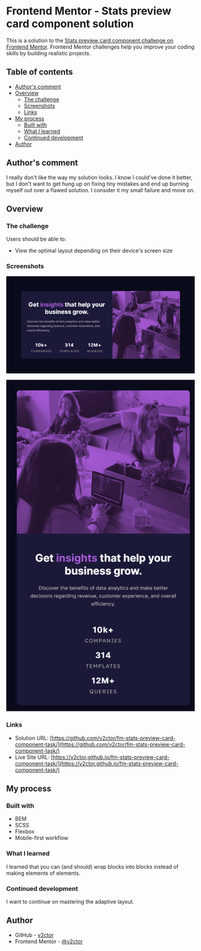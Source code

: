 # Frontend Mentor - Stats preview card component solution

This is a solution to the [Stats preview card component challenge on Frontend Mentor](https://www.frontendmentor.io/challenges/stats-preview-card-component-8JqbgoU62). Frontend Mentor challenges help you improve your coding skills by building realistic projects. 

## Table of contents

- [Author's comment](#authors-comment)
- [Overview](#overview)
  - [The challenge](#the-challenge)
  - [Screenshots](#screenshots)
  - [Links](#links)
- [My process](#my-process)
  - [Built with](#built-with)
  - [What I learned](#what-i-learned)
  - [Continued development](#continued-development)
- [Author](#author)

## Author's comment

I really don't like the way my solution looks. I know I could've done it better, but I don't want to get hung up on fixing tiny mistakes and end up burning myself out over a flawed solution. I consider it my small failure and move on.

## Overview

### The challenge

Users should be able to:

- View the optimal layout depending on their device's screen size

### Screenshots

![Desktop](./desktop-screenshot.png)

![Mobile](./mobile-screenshot.png)

### Links

- Solution URL: [https://github.com/v2ctor/fm-stats-preview-card-component-task/](https://github.com/v2ctor/fm-stats-preview-card-component-task/)
- Live Site URL: [https://v2ctor.github.io/fm-stats-preview-card-component-task/](https://v2ctor.github.io/fm-stats-preview-card-component-task/)

## My process

### Built with

- BEM
- SCSS
- Flexbox
- Mobile-first workflow

### What I learned

I learned that you can (and should) wrap blocks into blocks instead of making elements of elements. 

### Continued development

  I want to continue on mastering the adaptive layout.

## Author

- GitHub - [v2ctor](https://github.com/v2ctor)
- Frontend Mentor - [@v2ctor](https://www.frontendmentor.io/profile/v2ctor)
